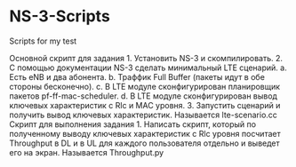 # NS-3-Scripts
Scripts for my test

Основной скрипт для задания 1.	Установить NS-3 и скомпилировать.
2.	С помощью документации NS-3 сделать минимальный LTE сценарий.
a.	Есть eNB и два абонента.
b.	Траффик Full Buffer (пакеты идут в обе стороны бесконечно).
c.	В LTE модуле сконфигурирован планировщик пакетов pf-ff-mac-scheduler.
d.	В LTE модуле сконфигурирован вывод ключевых характеристик с Rlc и MAC уровня.
3.	Запустить сценарий и получить вывод ключевых характеристик.
Называется lte-scenario.cc
Скрипт для выполнения задания 1.	Написать скрипт, который по полученному выводу ключевых характеристик с Rlc уровня посчитает Throughput в DL и в UL для каждого пользователя отдельно и выведет его на экран.
Называется Throughput.py
